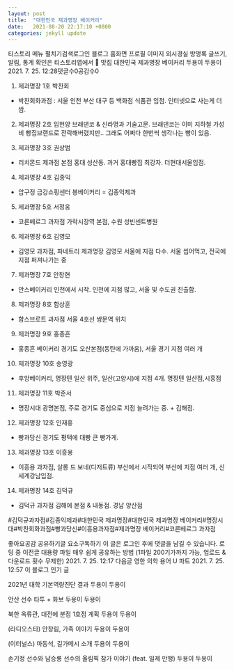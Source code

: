 ```yaml
---
layout: post
title:  "대한민국 제과명장 베이커리"
date:   2021-08-20 22:17:10 +0800
categories: jekyll update
---
```

티스토리 메뉴 펼치기검색로그인
블로그 홈화면
프로필 이미지
외시경실
방명록
글쓰기, 알림, 통계 확인은 티스토리앱에서
🍴 맛집
대한민국 제과명장 베이커리
두용이 두용이
2021. 7. 25. 12:28댓글수0공감수0
1. 제과명장 1호 박찬회
- 박찬회화과점 : 서울 인천 부산 대구 등 백화점 식품관 입점. 인터넷으로 사는게 더 쌈.



2. 제과명장 2호 임헌양 
브래댄코 & 신라명과 기술고문.
브래댄코는 이미 지하철 가성비 빵집브랜드로 전락해버렸지만.. 그래도 어쩌다 한번씩 생각나는 빵이 있음.



3. 제과명장 3호 권상범
- 리치몬드 제과점
본점 홍대 성산동. 과거 홍대빵집 최강자. 더현대서울입점.



4. 제과명장 4호 김종익 
- 압구정 금강쇼핑센터 봉베이커리 = 김종익제과



5. 제과명장 5호 서정웅
- 코른베르그 과자점
가락시장역 본점, 수원 성빈센트병원



6. 제과명장 6호 김영모
- 김영모 과자점, 파네트리 제과명장 김영모
서울에 지점 다수. 서울 씹어먹고, 전국에 지점 퍼져나가는 중



7. 제과명장 7호 안창현
- 안스베이커리
인천에서 시작. 인천에 지점 많고, 서울 및 수도권 진출함.



8. 제과명장 8호 함상훈
- 함스브로트 과자점
서울 4호선 쌍문역 위치



9. 제과명장 9호 홍종흔
- 홍종흔 베이커리
경기도 오산본점(동탄에 가까움), 서울 경기 지점 여러 개



10. 제과명장 10호 송영광
- 후앙베이커리, 명장텐
일산 위주, 일산(고양시)에 지점 4개.
명장텐 일산점,시흥점



11. 제과명장 11호 박준서
- 명장시대
광명본점, 주로 경기도 중심으로 지점 늘려가는 중. + 김해점.



12. 제과명장 12호 인재홍
- 빵과당신
경기도 평택에 대빵 큰 빵가게.



13. 제과명장 13호 이흥용 
- 이흥용 과자점, 살롱 드 보네(디저트류)
부산에서 시작되어 부산에 지점 여러 개, 신세계강남입점.



14. 제과명장 14호 김덕규 
- 김덕규 과자점
김해에 본점 & 내동점. 경남 양산점


 

#김덕규과자점#김종익제과#대한민국 제과명장#대한민국 제과명장 베이커리#명장시대#박찬회화과점#빵과당신#이흥용과자점#제과명장 베이커리#코른베르그 과자점

좋아요공감
공유하기글 요소구독하기
이 글은 로그인 후에 댓글을 남길 수 있습니다.
로딩 중
이전글
대용량 파일 매우 쉽게 공유하는 방법 (1파일 200기가까지 가능, 업로드 & 다운로드 횟수 무제한)
2021. 7. 25. 12:17
다음글
영한 의학 용어 U 파트
2021. 7. 25. 12:57
이 블로그 인기 글

2021년 대학 기본역량진단 결과
두용이 두용이

안산 선수 타투 + 화보
두용이 두용이

북한 옥류관, 대전에 분점 1호점 계획
두용이 두용이

(라디오스타) 안창림, 가족 이야기
두용이 두용이

(이터널스) 마동석, 길가메시 소개
두용이 두용이

손기정 선수와 남승룡 선수의 올림픽 참가 이야기 (feat. 일제 만행)
두용이 두용이